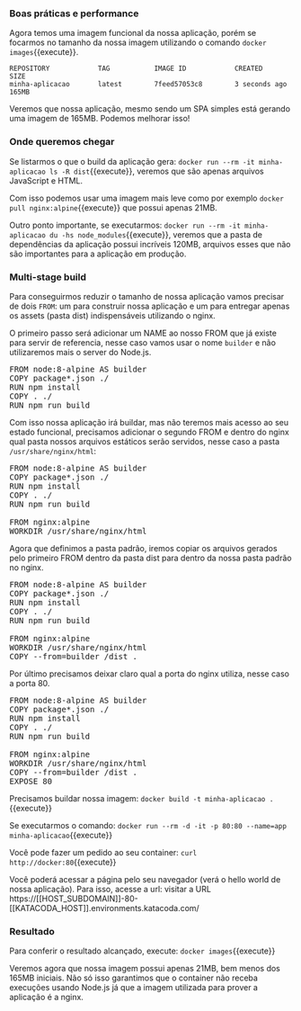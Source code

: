 
### Boas práticas e performance

Agora temos uma imagem funcional da nossa aplicação, porém se focarmos no tamanho da nossa imagem utilizando o comando `docker images`{{execute}}.

```
REPOSITORY            TAG           IMAGE ID            CREATED             SIZE
minha-aplicacao       latest        7feed57053c8        3 seconds ago       165MB
```
Veremos que nossa aplicação, mesmo sendo um SPA simples está gerando uma imagem de 165MB. Podemos melhorar isso!

### Onde queremos chegar

Se listarmos o que o build da aplicação gera: `docker run --rm -it minha-aplicacao ls -R dist`{{execute}}, veremos que são apenas arquivos JavaScript e HTML.

Com isso podemos usar uma imagem mais leve como por exemplo `docker pull nginx:alpine`{{execute}} que possui apenas 21MB.

Outro ponto importante, se executarmos: `docker run --rm -it minha-aplicacao du -hs node_modules`{{execute}}, veremos que a pasta de dependências da aplicação possui incríveis 120MB, arquivos esses que não são importantes para a aplicação em produção.

### Multi-stage build

Para conseguirmos reduzir o tamanho de nossa aplicação vamos precisar de dois `FROM`: um para construir nossa aplicação e um para entregar apenas os assets (pasta dist) indispensáveis utilizando o nginx.

O primeiro passo será adicionar um NAME ao nosso FROM que já existe para servir de referencia, nesse caso vamos usar o nome `builder` e não utilizaremos mais o server do Node.js.

<pre class="file" data-filename="Dockerfile" data-target="replace">
FROM node:8-alpine AS builder
COPY package*.json ./
RUN npm install
COPY . ./
RUN npm run build
</pre>

Com isso nossa aplicação irá buildar, mas não teremos mais acesso ao seu estado funcional, precisamos adicionar o segundo FROM e dentro do nginx qual pasta nossos arquivos estáticos serão servidos, nesse caso a pasta `/usr/share/nginx/html`:

<pre class="file" data-filename="Dockerfile" data-target="replace">
FROM node:8-alpine AS builder
COPY package*.json ./
RUN npm install
COPY . ./
RUN npm run build

FROM nginx:alpine
WORKDIR /usr/share/nginx/html
</pre>

Agora que definimos a pasta padrão, iremos copiar os arquivos gerados pelo primeiro FROM dentro da pasta dist para dentro da nossa pasta padrão no nginx.

<pre class="file" data-filename="Dockerfile" data-target="replace">
FROM node:8-alpine AS builder
COPY package*.json ./
RUN npm install
COPY . ./
RUN npm run build

FROM nginx:alpine
WORKDIR /usr/share/nginx/html
COPY --from=builder /dist .
</pre>

Por último precisamos deixar claro qual a porta do nginx utiliza, nesse caso a porta 80.

<pre class="file" data-filename="Dockerfile" data-target="replace">
FROM node:8-alpine AS builder
COPY package*.json ./
RUN npm install
COPY . ./
RUN npm run build

FROM nginx:alpine
WORKDIR /usr/share/nginx/html
COPY --from=builder /dist .
EXPOSE 80
</pre>

Precisamos buildar nossa imagem: `docker build -t minha-aplicacao .`{{execute}}

Se executarmos o comando: `docker run --rm -d -it -p 80:80 --name=app minha-aplicacao`{{execute}}

Você pode fazer um pedido ao seu container: `curl http://docker:80`{{execute}}

Você poderá acessar a página pelo seu navegador (verá o hello world de nossa aplicação). Para isso, acesse a url: visitar a URL https://[[HOST_SUBDOMAIN]]-80-[[KATACODA_HOST]].environments.katacoda.com/

### Resultado

Para conferir o resultado alcançado, execute: `docker images`{{execute}}

Veremos agora que nossa imagem possui apenas 21MB, bem menos dos 165MB iniciais. Não só isso garantimos que o container não receba execuções usando Node.js já que a imagem utilizada para prover a aplicação é a nginx.

